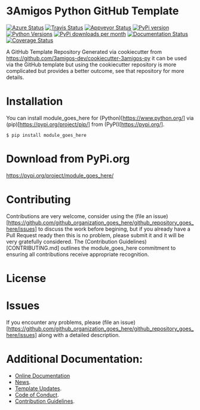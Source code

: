 # 3Amigos Python GitHub Template

[![Azure Status](https://dev.azure.com/timgates/timgates/_apis/build/status/github_organization_goes_here.github_repository_goes_here?branchName=master)](https://dev.azure.com/timgates/timgates/_build/latest?definitionId=6&branchName=master)
[![Travis Status](https://travis-ci.org/github_organization_goes_here/github_repository_goes_here.svg?branch=master)](https://travis-ci.org/github_organization_goes_here/github_repository_goes_here)
[![Appveyor Status](https://ci.appveyor.com/api/projects/status/github/github_organization_goes_here/github_repository_goes_here/branch/master?svg=true)](https://ci.appveyor.com/project/github_organization_goes_here/github_repository_goes_here)
[![PyPi version](https://img.shields.io/pypi/v/module_goes_here.svg)](https://pypi.org/project/module_goes_here)
[![Python Versions](https://img.shields.io/pypi/pyversions/module_goes_here.svg)](https://pypi.org/project/module_goes_here)
[![PyPi downloads per month](https://img.shields.io/pypi/dm/module_goes_here.svg)](https://pypi.org/project/module_goes_here)
[![Documentation Status](https://readthedocs.org/projects/module_goes_here/badge/?version=latest)](https://module_goes_here.readthedocs.io/en/latest/?badge=latest)
[![Coverage Status](https://coveralls.io/repos/github/github_organization_goes_here/github_repository_goes_here/badge.svg)](https://coveralls.io/github/github_organization_goes_here/github_repository_goes_here/)

A GitHub Template Repository Generated via cookiecutter from https://github.com/3amigos-dev/cookiecutter-3amigos-py it can be used via the GitHub template but using the cookiecutter repository is more complicated but provides a better outcome, see that repository for more details.

# Installation

You can install module_goes_here for
(Python)[https://www.python.org/] via
(pip)[https://pypi.org/project/pip/]
from (PyPI)[https://pypi.org/].

```
$ pip install module_goes_here
```

# Download from PyPi.org

https://pypi.org/project/module_goes_here/

# Contributing

Contributions are very welcome, consider using the
(file an issue)[https://github.com/github_organization_goes_here/github_repository_goes_here/issues]
to discuss the work before begining, but if you already have a Pull Request
ready then this is no problem, please submit it and it will be very gratefully
considered. The (Contribution Guidelines)[CONTRIBUTING.md]
outlines the module_goes_here commitment to ensuring all
contributions receive appropriate recognition.

# License



# Issues

If you encounter any problems, please 
(file an issue)[https://github.com/github_organization_goes_here/github_repository_goes_here/issues]
along with a detailed description.

# Additional Documentation:

* [Online Documentation](https://module_goes_here.readthedocs.io/en/latest/)
* [News](NEWS.rst).
* [Template Updates](COOKIECUTTER_UPDATES.md).
* [Code of Conduct](CODE_OF_CONDUCT.md).
* [Contribution Guidelines](CONTRIBUTING.md).
